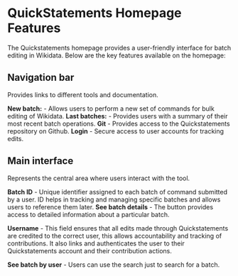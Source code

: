 
# QuickStatements Homepage Features

The Quickstatements homepage provides a user-friendly interface for batch editing in Wikidata. Below are the key features available on the homepage:

## Navigation bar

Provides links to different tools and documentation.

**New batch:**  - Allows users to perform a new set of commands for bulk editing of Wikidata.
**Last batches:** - Provides users with a summary of their most recent batch operations.
**Git** - Provides access to the Quickstatements repository on Github.
**Login**  - Secure access to user accounts for tracking edits.

## Main interface

Represents the central area where users interact with the tool.

**Batch ID**  - Unique identifier assigned to each batch of command submitted by a user.
ID helps in tracking and managing specific batches and allows users to reference them later.
**See batch details** - The button provides access to detailed information about a particular batch. 

**Username** - This field ensures that all edits made through Quickstatements are credited to the correct user, this allows accountability and tracking of contributions. It also links and authenticates the user to their Quickstatements account and their contribution actions.

**See batch by user**  - Users can use the search just to search for a batch.